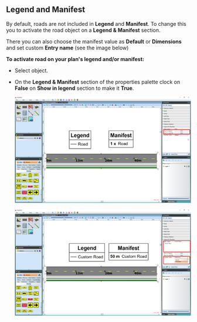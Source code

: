 ## Legend and Manifest

By default, roads are not included in **Legend** and **Manifest**. To change this you to activate the road object on a **Legend & Manifest** section. 

There you can also choose the manifest value as **Default** or **Dimensions** and set custom **Entry name** (see the image below)

**To activate road on your plan's legend and/or manifest:**

 - Select object.
 - On the **Legend & Manifest** section of the properties palette clock on **False** on **Show in legend** section to make it **True**.

    ![Legend_and_Manifest_Properties](./assets/Legend_and_Manifest_Properties.png)


    ![Custom_Entry_name_and_Manifest_value](./assets/Custom_Entry_name_and_Manifest_value.png)